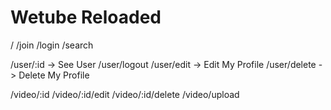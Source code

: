 # Wetube Reloaded

/
/join
/login
/search

/user/:id -> See User
/user/logout
/user/edit -> Edit My Profile
/user/delete -> Delete My Profile

/video/:id
/video/:id/edit
/video/:id/delete
/video/upload
